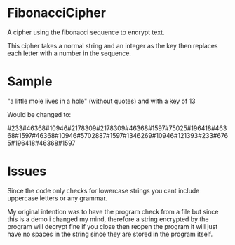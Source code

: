 # FibonacciCipher
A cipher using the fibonacci sequence to encrypt text.

This cipher takes a normal string and an integer as the key then replaces each letter with a number in the sequence.

# Sample

"a little mole lives in a hole" (without quotes) and with a key of 13

Would be changed to:

#233#46368#10946#2178309#2178309#46368#1597#75025#196418#46368#1597#46368#10946#5702887#1597#1346269#10946#121393#233#6765#196418#46368#1597

# Issues

Since the code only checks for lowercase strings you cant include uppercase letters or any grammar.

My original intention was to have the program check from a file but since this is a demo i changed my mind, therefore a string encrypted
by the program will decrypt fine if you close then reopen the program it will just have no spaces in the string since they are stored in
the program itself.
